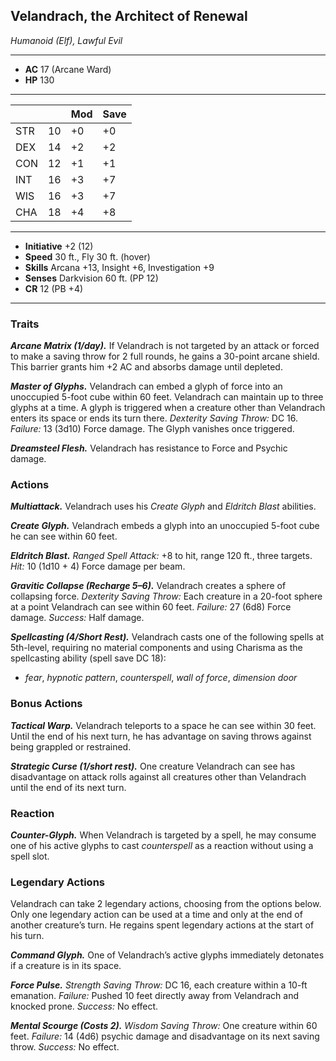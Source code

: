 ## Velandrach, the Architect of Renewal
*Humanoid (Elf), Lawful Evil*
___
- **AC** 17 (Arcane Ward)
- **HP** 130
___
|     |    | Mod | Save |
|-----|----|-----|------|
| STR | 10 | +0  | +0   |
| DEX | 14 | +2  | +2   |
| CON | 12 | +1  | +1   |
| INT | 16 | +3  | +7   |
| WIS | 16 | +3  | +7   |
| CHA | 18 | +4  | +8  |
___
- **Initiative** +2 (12)
- **Speed** 30 ft., Fly 30 ft. (hover)
- **Skills** Arcana +13, Insight +6, Investigation +9
- **Senses** Darkvision 60 ft. (PP 12)
- **CR** 12 (PB +4)
___

### Traits

***Arcane Matrix (1/day).*** If Velandrach is not targeted by an attack or forced to make a saving throw for 2 full rounds, he gains a 30-point arcane shield. This barrier grants him +2 AC and absorbs damage until depleted.

***Master of Glyphs.*** Velandrach can embed a glyph of force into an unoccupied 5-foot cube within 60 feet. Velandrach can maintain up to three glyphs at a time. A glyph is triggered when a creature other than Velandrach enters its space or ends its turn there. _Dexterity Saving Throw:_ DC 16. _Failure:_ 13 (3d10) Force damage. The Glyph vanishes once triggered.

***Dreamsteel Flesh.*** Velandrach has resistance to Force and Psychic damage.

### Actions

***Multiattack.*** Velandrach uses his _Create Glyph_ and _Eldritch Blast_ abilities.

***Create Glyph.*** Velandrach embeds a glyph into an unoccupied 5-foot cube he can see within 60 feet.

***Eldritch Blast.*** *Ranged Spell Attack:* +8 to hit, range 120 ft., three targets. *Hit:* 10 (1d10 + 4) Force damage per beam.

***Gravitic Collapse (Recharge 5–6).*** Velandrach creates a sphere of collapsing force. _Dexterity Saving Throw:_ Each creature in a 20-foot sphere at a point Velandrach can see within 60 feet. _Failure:_ 27 (6d8) Force damage. _Success:_ Half damage.

***Spellcasting (4/Short Rest).*** Velandrach casts one of the following spells at 5th-level, requiring no material components and using Charisma as the spellcasting ability (spell save DC 18):
- *fear*, *hypnotic pattern*, *counterspell*, *wall of force*, *dimension door*

### Bonus Actions

***Tactical Warp.*** Velandrach teleports to a space he can see within 30 feet. Until the end of his next turn, he has advantage on saving throws against being grappled or restrained.

***Strategic Curse (1/short rest).*** One creature Velandrach can see has disadvantage on attack rolls against all creatures other than Velandrach until the end of its next turn.

### Reaction

***Counter-Glyph.*** When Velandrach is targeted by a spell, he may consume one of his active glyphs to cast *counterspell* as a reaction without using a spell slot.

### Legendary Actions

Velandrach can take 2 legendary actions, choosing from the options below. Only one legendary action can be used at a time and only at the end of another creature’s turn. He regains spent legendary actions at the start of his turn.

***Command Glyph.*** One of Velandrach’s active glyphs immediately detonates if a creature is in its space.

***Force Pulse.*** _Strength Saving Throw:_ DC 16, each creature within a 10-ft emanation. _Failure:_ Pushed 10 feet directly away from Velandrach and knocked prone. _Success:_ No effect.

***Mental Scourge (Costs 2).*** _Wisdom Saving Throw:_ One creature within 60 feet. _Failure:_ 14 (4d6) psychic damage and disadvantage on its next saving throw. _Success:_ No effect.
